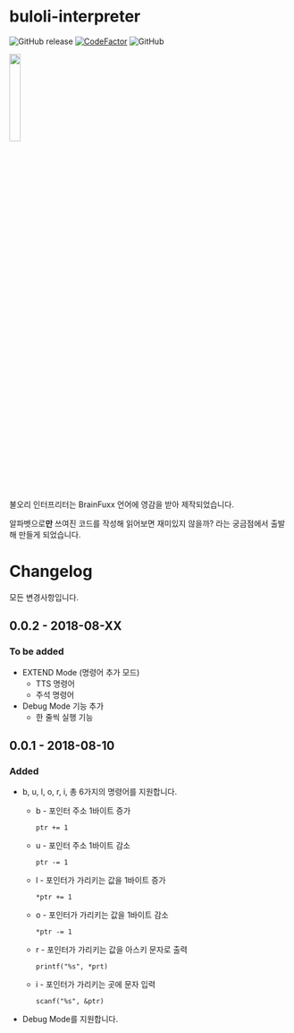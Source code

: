 # buloli-interpreter 

![GitHub release](https://img.shields.io/github/release/libera826/buloli-interpreter.svg)
[![CodeFactor](https://www.codefactor.io/repository/github/libera826/buloli-interpreter/badge)](https://www.codefactor.io/repository/github/libera826/buloli-interpreter)
![GitHub](https://img.shields.io/github/license/mashape/apistatus.svg)

<img src="https://user-images.githubusercontent.com/24970375/43626716-096b659e-972e-11e8-930d-7e072ee1b76f.jpg" width="20%">

불오리 인터프리터는 BrainFuxx 언어에 영감을 받아 제작되었습니다.

알파벳으로**만** 쓰여진 코드를 작성해 읽어보면 재미있지 않을까? 라는 궁금점에서 출발해 만들게 되었습니다.


# Changelog

모든 변경사항입니다.

## 0.0.2 - 2018-08-XX
### To be added
+ EXTEND Mode (명령어 추가 모드)
  + TTS 명령어
  + 주석 명령어
+ Debug Mode 기능 추가
  + 한 줄씩 실행 기능

## 0.0.1 - 2018-08-10

### Added

+ b, u, l, o, r, i, 총 6가지의 명령어를 지원합니다.

  + b - 포인터 주소 1바이트 증가

    `ptr += 1`

  + u - 포인터 주소 1바이트 감소 

    `ptr -= 1`

  + l - 포인터가 가리키는 값을 1바이트 증가 

    `*ptr += 1`

  + o - 포인터가 가리키는 값을  1바이트 감소 

    `*ptr -= 1`

  + r - 포인터가 가리키는 값을 아스키 문자로 출력 

    `printf("%s", *prt)`

  + i - 포인터가 가리키는 곳에 문자 입력 

    `scanf("%s", &ptr)`
+ Debug Mode를 지원합니다.
